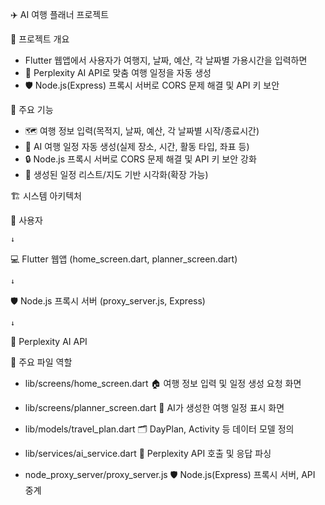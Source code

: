 ✈️ AI 여행 플래너 프로젝트

📝 프로젝트 개요
  - Flutter 웹앱에서 사용자가 여행지, 날짜, 예산, 각 날짜별 가용시간을 입력하면
  - 🤖 Perplexity AI API로 맞춤 여행 일정을 자동 생성
  - 🛡️ Node.js(Express) 프록시 서버로 CORS 문제 해결 및 API 키 보안

🚀 주요 기능
  - 🗺️ 여행 정보 입력(목적지, 날짜, 예산, 각 날짜별 시작/종료시간)
  - 🤖 AI 여행 일정 자동 생성(실제 장소, 시간, 활동 타입, 좌표 등)
  - 🔒 Node.js 프록시 서버로 CORS 문제 해결 및 API 키 보안 강화
  - 📅 생성된 일정 리스트/지도 기반 시각화(확장 가능)

🏗️ 시스템 아키텍처

  👤 사용자
  
    ↓
    
  💻 Flutter 웹앱 (home_screen.dart, planner_screen.dart)
  
    ↓
    
  🛡️ Node.js 프록시 서버 (proxy_server.js, Express)
  
    ↓
    
  🤖 Perplexity AI API
  
📁 주요 파일 역할
-  lib/screens/home_screen.dart
🏠 여행 정보 입력 및 일정 생성 요청 화면

-  lib/screens/planner_screen.dart
📅 AI가 생성한 여행 일정 표시 화면

-  lib/models/travel_plan.dart
🗂️ DayPlan, Activity 등 데이터 모델 정의

-  lib/services/ai_service.dart
🤖 Perplexity API 호출 및 응답 파싱

-  node_proxy_server/proxy_server.js
🛡️ Node.js(Express) 프록시 서버, API 중계
